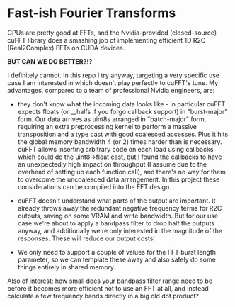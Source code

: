 # Fast-ish Fourier Transforms

GPUs are pretty good at FFTs, and the Nvidia-provided (closed-source) cuFFT library does a smashing job of implementing efficient 1D R2C (Real2Complex) FFTs on CUDA devices.

**BUT CAN WE DO BETTER?!?**

I definitely cannot. In this repo I try anyway, targeting a very specific use case I am interested in which doesn't play perfectly to cuFFT's tune. My advantages, compared to a team of professional Nvidia engineers, are:

- they don't know what the incoming data looks like - in particular cuFFT expects floats (or __halfs if you forgo callback support) in "burst-major" form. Our data arrives as uint8s arranged in "batch-major" form, requiring an extra preprocessing kernel to perform a massive transposition and a type cast with good coalesced accesses. Plus it hits the global memory bandwidth 4 (or 2) times harder than is necessary. cuFFT allows inserting arbitrary code on each load using callbacks which could do the uint8->float cast, but I found the callbacks to have an unexpectedly high impact on throughput (I assume due to the overhead of setting up each function call), and there's no way for them to overcome the uncoalesced data arrangement. In this project these considerations can be compiled into the FFT design.

- cuFFT doesn't understand what parts of the output are important. It already throws away the redundant negative frequency terms for R2C outputs, saving on some VRAM and write bandwidth. But for our use case we're about to apply a bandpass filter to drop half the outputs anyway, and additionally we're only interested in the magnitude of the responses. These will reduce our output costs!
- We only need to support a couple of values for the FFT burst length parameter, so we can template these away and also safely do some things entirely in shared memory.

Also of interest: how small does your bandpass filter range need to be before it becomes more efficient not to use an FFT at all, and instead calculate a few frequency bands directly in a big old dot product?

